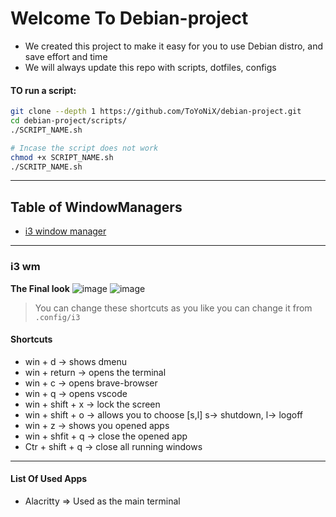 # Welcome To Debian-project
- We created this project to make it easy for you to use Debian distro, and save effort and time
- We will always update this repo with scripts, dotfiles, configs


#### TO run a script:
```bash
git clone --depth 1 https://github.com/ToYoNiX/debian-project.git
cd debian-project/scripts/
./SCRIPT_NAME.sh 

# Incase the script does not work
chmod +x SCRIPT_NAME.sh
./SCRITP_NAME.sh
```

---

## Table of WindowManagers

- [i3 window manager](#i3-wm)

---

### i3 wm

**The Final look**
![image](https://github.com/ToYoNiX/debian-project/assets/125517573/936b809f-cecd-41e7-9aae-2e973828974f)
![image](https://github.com/ToYoNiX/debian-project/assets/125517573/b795219e-61c0-48f4-bfe6-22ec485b36a4)

> You can change these shortcuts as you like
> you can change it from `.config/i3`

#### Shortcuts
- win + d -> shows dmenu
- win + return -> opens the terminal
- win + c -> opens brave-browser
- win + q -> opens vscode
- win + shift + x -> lock the screen
- win + shift + o -> allows you to choose [s,l] s-> shutdown, l-> logoff
- win + z -> shows you opened apps
- win + shfit + q -> close the opened app
- Ctr + shift + q -> close all running windows

---

#### **List Of Used Apps**
- Alacritty => Used as the main terminal 
